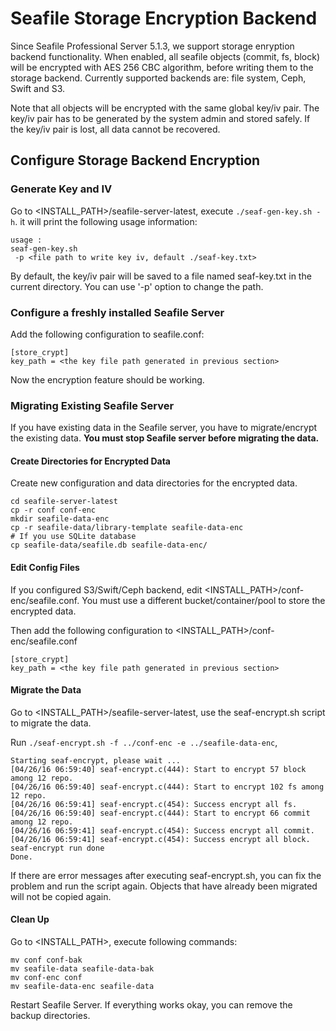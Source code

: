 # Seafile Storage Encryption Backend

Since Seafile Professional Server 5.1.3, we support storage enryption backend functionality. When enabled, all seafile objects (commit, fs, block) will be encrypted with AES 256 CBC algorithm, before writing them to the storage backend. Currently supported backends are: file system, Ceph, Swift and S3.

Note that all objects will be encrypted with the same global key/iv pair. The key/iv pair has to be generated by the system admin and stored safely. If the key/iv pair is lost, all data cannot be recovered.

## Configure Storage Backend Encryption

### Generate Key and IV

Go to <INSTALL_PATH>/seafile-server-latest, execute `./seaf-gen-key.sh -h`. it will print the following usage information:

```
usage :
seaf-gen-key.sh
 -p <file path to write key iv, default ./seaf-key.txt>
```

By default, the key/iv pair will be saved to a file named seaf-key.txt in the current directory. You can use '-p' option to change the path.

### Configure a freshly installed Seafile Server

Add the following configuration to seafile.conf:

```
[store_crypt]
key_path = <the key file path generated in previous section>
```

Now the encryption feature should be working.

### Migrating Existing Seafile Server

If you have existing data in the Seafile server, you have to migrate/encrypt the existing data. **You must stop Seafile server before migrating the data.**

#### Create Directories for Encrypted Data

Create new configuration and data directories for the encrypted data.

```
cd seafile-server-latest
cp -r conf conf-enc
mkdir seafile-data-enc
cp -r seafile-data/library-template seafile-data-enc
# If you use SQLite database
cp seafile-data/seafile.db seafile-data-enc/
```

#### Edit Config Files

If you configured S3/Swift/Ceph backend, edit <INSTALL_PATH>/conf-enc/seafile.conf. You must use a different bucket/container/pool to store the encrypted data.

Then add the following configuration to <INSTALL_PATH>/conf-enc/seafile.conf

```
[store_crypt]
key_path = <the key file path generated in previous section>
```

#### Migrate the Data

Go to <INSTALL_PATH>/seafile-server-latest, use the seaf-encrypt.sh script to migrate the data.

Run `./seaf-encrypt.sh -f ../conf-enc -e ../seafile-data-enc`,

```
Starting seaf-encrypt, please wait ...
[04/26/16 06:59:40] seaf-encrypt.c(444): Start to encrypt 57 block among 12 repo.
[04/26/16 06:59:40] seaf-encrypt.c(444): Start to encrypt 102 fs among 12 repo.
[04/26/16 06:59:41] seaf-encrypt.c(454): Success encrypt all fs.
[04/26/16 06:59:40] seaf-encrypt.c(444): Start to encrypt 66 commit among 12 repo.
[04/26/16 06:59:41] seaf-encrypt.c(454): Success encrypt all commit.
[04/26/16 06:59:41] seaf-encrypt.c(454): Success encrypt all block.
seaf-encrypt run done
Done.
```

If there are error messages after executing seaf-encrypt.sh, you can fix the problem and run the script again. Objects that have already been migrated will not be copied again.

#### Clean Up

Go to <INSTALL_PATH>, execute following commands:

```
mv conf conf-bak
mv seafile-data seafile-data-bak
mv conf-enc conf
mv seafile-data-enc seafile-data
```

Restart Seafile Server. If everything works okay, you can remove the backup directories.
